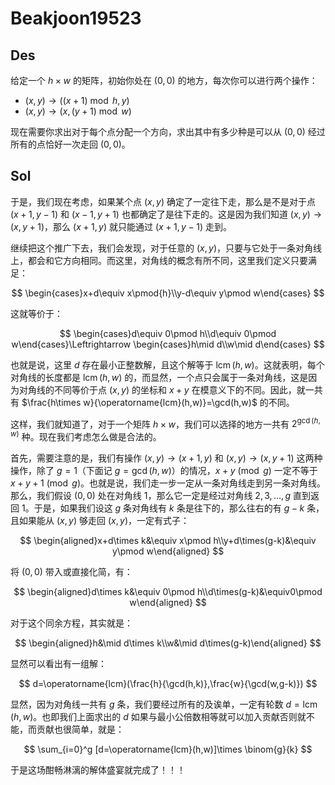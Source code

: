 # Beakjoon19523

## Des

给定一个 $h\times w$ 的矩阵，初始你处在 $(0,0)$ 的地方，每次你可以进行两个操作：

- $(x,y)\to ((x+1)\bmod h,y)$
- $(x,y)\to (x,(y+1)\bmod w)$

现在需要你求出对于每个点分配一个方向，求出其中有多少种是可以从 $(0,0)$ 经过所有的点恰好一次走回 $(0,0)$。

## Sol

于是，我们现在考虑，如果某个点 $(x,y)$ 确定了一定往下走，那么是不是对于点 $(x+1, y-1)$ 和 $(x-1, y+1)$ 也都确定了是往下走的。这是因为我们知道 $(x,y)\to (x,y+1)$，那么 $(x+1,y)$ 就只能通过 $(x+1,y-1)$ 走到。

继续把这个推广下去，我们会发现，对于任意的 $(x,y)$，只要与它处于一条对角线上，都会和它方向相同。而这里，对角线的概念有所不同，这里我们定义只要满足：

$$
\begin{cases}x+d\equiv x\pmod{h}\\y-d\equiv y\pmod w\end{cases}
$$

这就等价于：

$$
\begin{cases}d\equiv 0\pmod h\\d\equiv 0\pmod w\end{cases}\Leftrightarrow \begin{cases}h\mid d\\w\mid d\end{cases}
$$

也就是说，这里 $d$ 存在最小正整数解，且这个解等于 $\operatorname{lcm}(h,w)$。这就表明，每个对角线的长度都是 $\operatorname{lcm}(h,w)$ 的，而显然，一个点只会属于一条对角线，这是因为对角线的不同等价于点 $(x,y)$ 的坐标和 $x+y$ 在模意义下的不同。因此，就一共有 $\frac{h\times w}{\operatorname{lcm}(h,w)}=\gcd(h,w)$ 的不同。

这样，我们就知道了，对于一个矩阵 $h\times w$，我们可以选择的地方一共有 $2^{\gcd(h,w)}$ 种。现在我们考虑怎么做是合法的。

首先，需要注意的是，我们有操作 $(x,y)\to(x+1, y)$ 和 $(x,y)\to (x,y+1)$ 这两种操作，除了 $g=1$（下面记 $g=\gcd(h,w)$）的情况，$x+y\pmod g$ 一定不等于 $x+y+1\pmod g$。也就是说，我们走一步一定从一条对角线走到另一条对角线。那么，我们假设 $(0,0)$ 处在对角线 $1$，那么它一定是经过对角线 $2,3,\dots, g$ 直到返回 $1$。于是，如果我们设这 $g$ 条对角线有 $k$ 条是往下的，那么往右的有 $g-k$ 条，且如果能从 $(x, y)$ 够走回 $(x,y)$，一定有式子：

$$
\begin{aligned}x+d\times k&\equiv x\pmod h\\y+d\times(g-k)&\equiv y\pmod w\end{aligned}
$$

将 $(0,0)$ 带入或直接化简，有：

$$
\begin{aligned}d\times k&\equiv 0\pmod h\\d\times(g-k)&\equiv0\pmod w\end{aligned}
$$

对于这个同余方程，其实就是：

$$
\begin{aligned}h&\mid d\times k\\w&\mid d\times(g-k)\end{aligned}
$$

显然可以看出有一组解：

$$
d=\operatorname{lcm}(\frac{h}{\gcd(h,k)},\frac{w}{\gcd(w,g-k)})
$$

显然，因为对角线一共有 $g$ 条，我们要经过所有的及诶单，一定有轮数 $d=\operatorname{lcm}(h,w)$。也即我们上面求出的 $d$ 如果与最小公倍数相等就可以加入贡献否则就不能，而贡献也很简单，就是：

$$
\sum_{i=0}^g [d=\operatorname{lcm}(h,w)]\times \binom{g}{k}
$$

于是这场酣畅淋漓的解体盛宴就完成了！！！

